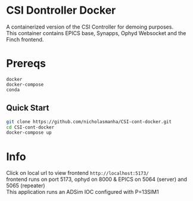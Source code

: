 # CSI Dontroller Docker
A containerized version of the CSI Controller for demoing purposes.  
This container contains EPICS base, Synapps, Ophyd Websocket and the Finch frontend. 

# Prereqs
`docker`  
`docker-compose`  
`conda`

## Quick Start

```bash
git clone https://github.com/nicholasmanha/CSI-cont-docker.git
cd CSI-cont-docker
docker-compose up
```

# Info
Click on local url to view frontend `http://localhost:5173/`  
frontend runs on port 5173, ophyd on 8000 & EPICS on 5064 (server) and 5065 (repeater)  
This application runs an ADSim IOC configured with P=13SIM1
